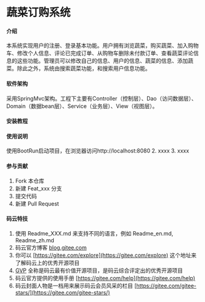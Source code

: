 # 蔬菜订购系统

#### 介绍
本系统实现用户的注册、登录基本功能。用户拥有浏览蔬菜，购买蔬菜、加入购物车、修改个人信息、评论已完成订单、从购物车删除未付款订单、查看蔬菜评论信息的这些功能。管理员可以修改自己的信息、用户的信息、蔬菜的信息、添加蔬菜。除此之外，系统由搜索蔬菜功能，和搜索用户信息功能。

#### 软件架构
采用SpringMvc架构。工程下主要有Controller（控制层）、Dao（访问数据层）、Domain（数据bean层）、Service（业务层）、View（视图层）。


#### 安装教程


#### 使用说明

使用BootRun启动项目，在浏览器访问http://localhost:8080
2.  xxxx
3.  xxxx

#### 参与贡献

1.  Fork 本仓库
2.  新建 Feat_xxx 分支
3.  提交代码
4.  新建 Pull Request


#### 码云特技

1.  使用 Readme\_XXX.md 来支持不同的语言，例如 Readme\_en.md, Readme\_zh.md
2.  码云官方博客 [blog.gitee.com](https://blog.gitee.com)
3.  你可以 [https://gitee.com/explore](https://gitee.com/explore) 这个地址来了解码云上的优秀开源项目
4.  [GVP](https://gitee.com/gvp) 全称是码云最有价值开源项目，是码云综合评定出的优秀开源项目
5.  码云官方提供的使用手册 [https://gitee.com/help](https://gitee.com/help)
6.  码云封面人物是一档用来展示码云会员风采的栏目 [https://gitee.com/gitee-stars/](https://gitee.com/gitee-stars/)
